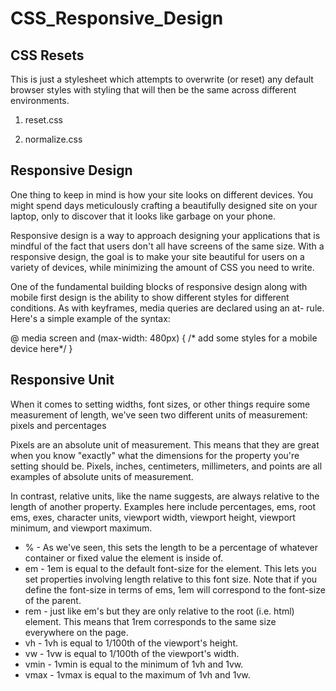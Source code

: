 # CSS_Responsive_Design

## CSS Resets
This is just a stylesheet which attempts to overwrite (or reset) any default browser styles with styling that will then be the same across different environments.

1. reset.css

2. normalize.css

## Responsive Design

One thing to keep in mind is how your site looks on different devices. You might spend days meticulously crafting a beautifully designed site on your laptop, only to discover that it looks like garbage on your phone.

Responsive design is a way to approach designing your applications that is mindful of the fact that users don't all have screens of the same size. With a responsive design, the goal is to make your site beautiful for users on a variety of devices, while minimizing the amount of CSS you need to write.

One of the fundamental building blocks of responsive design along with mobile first design is the ability to show different styles for different conditions. As with keyframes, media queries are declared using an at- rule. Here's a simple example of the syntax:

@ media screen and (max-width: 480px) {
    /* add some styles for a mobile device here*/
}

## Responsive Unit

When it comes to setting widths, font sizes, or other things require some measurement of length, we've seen two different units of measurement: pixels and percentages

Pixels are an absolute unit of measurement. This means that they are great when you know "exactly" what the dimensions for the property you're setting should be. Pixels, inches, centimeters, millimeters, and points are all examples of absolute units of measurement.

In contrast, relative units, like the name suggests, are always relative to the length of another property. Examples here include percentages, ems, root ems, exes, character units, viewport width, viewport height, viewport minimum, and viewport maximum.


- % - As we've seen, this sets the length to be a percentage of whatever container or fixed value the element is inside of.
- em - 1em is equal to the default font-size for the element. This lets you set properties involving length relative to this font size. Note that if you define the font-size in terms of ems, 1em will correspond to the font-size of the parent.
- rem - just like em's but they are only relative to the root (i.e. html) element. This means that 1rem corresponds to the same size everywhere on the page.
- vh - 1vh is equal to 1/100th of the viewport's height.
- vw - 1vw is equal to 1/100th of the viewport's width. 
- vmin - 1vmin is equal to the minimum of 1vh and 1vw. 
- vmax - 1vmax is equal to the maximum of 1vh and 1vw.
